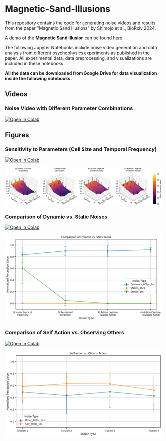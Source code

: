 # Magnetic-Sand-Illusions

This repository contains the code for generating noise videos and results from the paper "Magnetic Sand Illusions" by Shimojo et al., BioRxiv 2024.

A demo of the **Magnetic Sand Illusion** can be found [here](https://sites.google.com/view/magneticsand).

The following Jupyter Notebooks include noise video generation and data analysis from different psychophysics experiments as published in the paper. All experimental data, data preprocessing, and visualizations are included in these notebooks.

**All the data can be downloaded from Google Drive for data visualization inside the following notebooks.**

## Videos

### Noise Video with Different Parameter Combinations
[![Open In Colab](https://colab.research.google.com/assets/colab-badge.svg)](https://colab.research.google.com/github/cantonsir/Magnetic-Sand-Illusions/blob/main/Videos/Magnetic_sand_illusion.ipynb)

## Figures

### Sensitivity to Parameters (Cell Size and Temporal Frequency)
[![Open In Colab](https://colab.research.google.com/assets/colab-badge.svg)](https://colab.research.google.com/github/cantonsir/Magnetic-Sand-Illusions/blob/main/Notebook/Parameter_Space.ipynb)

![Parameter Space](Figure/Parameter_Space.png)

### Comparison of Dynamic vs. Static Noises 
[![Open In Colab](https://colab.research.google.com/assets/colab-badge.svg)](https://colab.research.google.com/github/cantonsir/Magnetic-Sand-Illusions/blob/main/Notebook/Statics_vs_Dynamics.ipynb)

![Statics vs Dynamics](Figure/Statics_vs_Dynamics.png)

### Comparison of Self Action vs. Observing Others 
[![Open In Colab](https://colab.research.google.com/assets/colab-badge.svg)](https://colab.research.google.com/github/cantonsir/Magnetic-Sand-Illusions/blob/main/Notebook/Self_vs_Other.ipynb)

![Self vs Other](Figure/Self_vs_Other.png)
